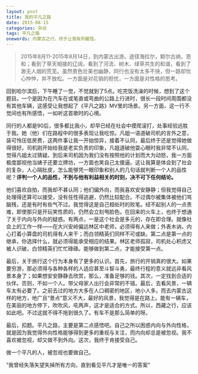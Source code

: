 ```yaml
---
layout: post
title: 我的平凡之路
date: 2015-08-15
categories: 杂谈 
tags: 平凡之路
onewords: 内蒙古之行，终于让我有所醒悟。
---
```

> 2015年8月11-2015年8月14日，到内蒙古出游。途径海拉尔，额尔古纳，恩和；看到了草天相接的辽阔，看到了河流、树木、绿草共生的和谐，看到了渺无人烟的荒芜。虽然景色壮美也幽静，同行也没有太多不快，但一路却忧心忡忡，并不放松。一方面是对花销的担忧，一方面是对性格的思考。

回到哈尔滨后，下午睡了一觉，不觉就到了5点。吃完饭洗澡的时候，想到了这个题目。一个是因为在汽车在或笔直或弯曲的公路上行进时，很长一段时间周围都没有其他车辆，这感受让我想起了《平凡之路》MV里的场景。另一方面，这一行不觉间也有所感悟，一如听这首歌时的心境。

同行的人都是90后，很多都比我小，却早已经在社会中摸爬滚打，处事经验远胜于我。她（他）们在路程中的很多表现让我吃惊。凡姐一语道破司机的言外之意，装可怜压低房费，这两件事让我一开始惊异，接着不认同，最后终于还是觉得她做得很好。司机刚开始给我是老实负责的印象，凡姐道破他耍心眼时我非常不认同，觉得凡姐太过猜疑。到后来司机因为我们没有按照他的计划而大为动怒，我一方面极度鄙视他当婊子还要立牌坊，一方面也笑自己太傻逼。这让我算是体会到了社会的复杂，人心隔肚皮，怎么能够凭一眼印象和别人的几句话就判断一个人的品性呢？**评判一个人的品性，不到与他有利益相关的时刻，决不可下任何结论。**

他们喜欢自拍，而我却不甚认同；他们偏外向，而我喜欢安安静静；但我觉得自己处理得还算可以接受，没有任性得逃避，仍然比较配合。不过偶尔被集体被他们骂脑残，还是有时有些气不过。我觉得这是自己相处时的败笔。经不起别人的一点责难，即使那只是开玩笑性质的，仍然会立刻甩脸色。在回来的火车上，也终于想通了关于内向与外向的疑惑。有两点，一是这个社会是多元的，存在即合理。就像社会上的工作一样——在大兴安岭偏远林区中老师，必须得有人来做；外表木讷，内心打着小算盘的司机得有人来干；而白领精英们同样不可或缺。第二点是第一点的继承，你选择什么，就必须得能承受相应的结果。林区老师孤寂，司机处心积虑又被人识破，白领精英们忙忙碌碌。能够做到第二点，才能接受第一点。

最后，关于旅行这个行为本身有了更多的认识。首先，旅行的开销真的很大。如果要穷游，那必须得与各种各样的人适应甚至斗智斗勇，最终行程的意义就远非看风景本身了；如果想安安静静去欣赏，那么，准备足够的钱。其次，一定找到合适的伙伴。否则，不如一个人。带父母家人出行会非常的不错。最后，去看风景，一辆车太有必要了。之前去过的地方大多在人口稠密的地区，地小人多。而去内蒙古这样的地方，地广且“景点”意义不大，最好的风景，我觉得是在路上。能有一辆车，在美丽的地方停下，吹吹风，吼两声，这才是适合的方式。所以，西藏之行，应该如此吧。不过这就不得不拖到很久了。有车不是那么简单的呀。

最后，扣题。平凡之路，主要是第二点感悟吧。自己之所以困惑内向与外向性格，就是因为我觉得外向性格能够得到更多的重视与关注，而内向却总是被忽视。我不喜欢被忽视，却又做不到外向。这次，我终于肯接受自己。

做一个平凡的人，被忽视也要做自己。

“我曾经失落失望失掉所有方向，直到看见平凡才是唯一的答案”



